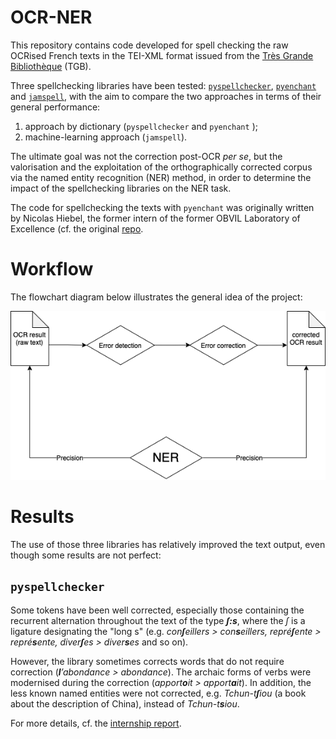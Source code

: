 # OCR-NER

This repository contains code developed for spell checking the raw OCRised French texts in the TEI-XML format issued from the [Très Grande Bibliothèque](http://obvil.lip6.fr/tgb/) (TGB).

Three spellchecking libraries have been tested: [`pyspellchecker`](https://github.com/barrust/pyspellchecker), [`pyenchant`](https://github.com/pyenchant/pyenchant) and [`jamspell`](https://github.com/bakwc/JamSpell), with the aim to compare the two approaches in terms of their general performance:

1. approach by dictionary (`pyspellchecker` and `pyenchant` );
2. machine-learning approach  (`jamspell`).

The ultimate goal was not the correction post-OCR _per se_, but the valorisation and the exploitation of the orthographically corrected corpus via the named entity recognition (NER) method, in order to determine the impact of the spellchecking libraries on the NER task.

The code for spellchecking the texts with `pyenchant` was originally written by Nicolas Hiebel, the former intern of the former OBVIL Laboratory of Excellence (cf. the original [repo](https://github.com/Hiebel/Stage-OBVIL-2020/tree/master/Python). 

# Workflow 

The flowchart diagram below illustrates the general idea of the project:
<p align="center">
    <img src="img/post-ocr.drawio.png">
</p>

# Results

The use of those three libraries has relatively improved the text output, even though some results are not perfect:

## `pyspellchecker`

Some tokens have been well corrected, especially those containing the recurrent alternation throughout the text of the type **_ſ:s_**, where the _ſ_ is a ligature designating the "long s" (e.g. _con**ſ**eillers > con**s**eillers, repré**ſ**ente > repré**s**ente, diver**ſ**es > diver**s**es_ and so on).

However, the library sometimes corrects words that do not require correction (_**l**’abondance > abondance_).
The archaic forms of verbs were modernised during the correction (_apport**o**it > apport**a**it_). 
In addition, the less known named entities were not corrected, e.g. _Tchun-t**ſ**iou_ (a book about the description of China), instead of _Tchun-t**s**iou_.

For more details, cf. the [internship report](https://docs.google.com/document/d/1DoVp1Ix6xobsaK2XBvQokKUpTzVbAa0B3VEPD7GWmlc/edit?usp=sharing). 
